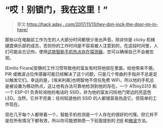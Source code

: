 # “哎！别锁门，我在这里！”

> 原文:[https://hack aday . com/2017/11/13/hey-don-lock-the-door-im-in-here/](https://hackaday.com/2017/11/13/hey-dont-lock-the-door-im-in-here/)

那些以在电脑前工作为生的人大部分时间都很少发出声音。除非你是 clicky 机械键盘俱乐部的成员，否则你的工作时间是不容易被人注意到的，在这段时间里，人们可能会忘记你。使用[这款智能手机热点存在探测器](http://ficara.altervista.org/?p=3744)，您可以确保自己不会被忽视。

[Emilio Ficara]安静的工作习惯导致他的室友有时将他锁在里面，给他带来不便。PIR 或微波占位传感器可能已经解决了这个问题，只是几个弯曲的手指并不总是足以触发它们。幸运的是，[埃米利奥]也明智地不信任免费 WiFi，所以他的手机总是被设置为移动热点，这让他有办法可靠地检测到他的存在。一个 ATtiny2313 和一个 ESP-01 负责轮询他的电话的 SSID，并为他的室友闪烁他门旁边的亮蓝色 LED。当然，它并不完美；任何知道他的 SSID 的人都很容易伪造它。但简单的工作现在。

现在几乎每个人都带着一个，智能手机检测是一个人存在的很好的代理。但它并不是在所有情况下都有效，所以你可能想熟悉一下前面提到的 [PIR](https://hackaday.com/2009/08/21/passive-infrared-pir-sensor-tutorial/) 和[微波](https://hackaday.com/2017/05/24/radar-sensors-put-to-the-test/)方法。
